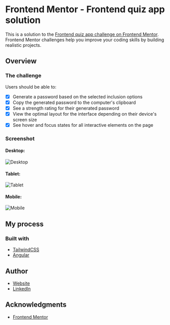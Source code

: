 # Frontend Mentor - Frontend quiz app solution

This is a solution to the [Frontend quiz app challenge on Frontend Mentor](https://www.frontendmentor.io/challenges/frontend-quiz-app-BE7xkzXQnU). Frontend Mentor challenges help you improve your coding skills by building realistic projects.

## Overview

### The challenge

Users should be able to:

- [x] Generate a password based on the selected inclusion options
- [x] Copy the generated password to the computer's clipboard
- [x] See a strength rating for their generated password
- [x] View the optimal layout for the interface depending on their device's screen size
- [x] See hover and focus states for all interactive elements on the page

### Screenshot

#### Desktop:

![Desktop](src/assets/screenshot-desktop.png)

#### Tablet:

![Tablet](src/assets/screenshot-tablet.png)

#### Mobile:

![Mobile](src/assets/screenshot-mobile.png)

## My process

### Built with

- [TailwindCSS](https://tailwindcss.com/)
- [Angular](https://angular.dev/)

## Author

- [Website](https://www.ckarakoc.nl)
- [LinkedIn](https://www.linkedin.com/in/celal-karakoç/)

## Acknowledgments

- [Frontend Mentor](https://www.frontendmentor.io)
